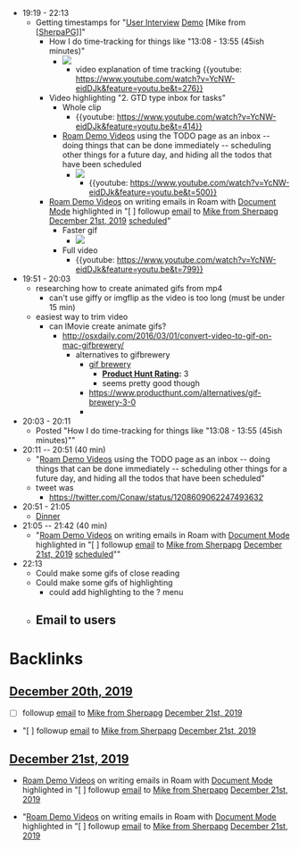 - 19:19 - 22:13
    - Getting timestamps for "[User Interview](<User Interview.md>) [Demo](<Demo.md>) [Mike from [[SherpaPG](<Mike from [[SherpaPG.md>)]]"
        - How I do time-tracking for things like "13:08 - 13:55 (45ish minutes)"
            - ![](https://firebasestorage.googleapis.com/v0/b/firescript-577a2.appspot.com/o/imgs%2Fv8%2Fhelp%2FP4cpIdlbso?alt=media&token=bd2cff49-0e06-44ec-b116-80954e7f62f0)
                - video explanation of time tracking 
{{youtube: https://www.youtube.com/watch?v=YcNW-eidDJk&feature=youtu.be&t=276}}
        - Video highlighting "2. GTD type inbox for tasks"
            -  Whole clip
                - {{youtube: https://www.youtube.com/watch?v=YcNW-eidDJk&feature=youtu.be&t=414}}
            - [Roam Demo Videos](<Roam Demo Videos.md>) using the TODO page as an inbox -- doing things that can be done immediately -- scheduling other things for a future day, and hiding all the todos that have been scheduled
                - ![](https://firebasestorage.googleapis.com/v0/b/firescript-577a2.appspot.com/o/imgs%2Fv8%2Fhelp%2FLkcVzX2KIO?alt=media&token=cc53ba30-ed65-48ff-8251-b9c2a38d6e86)
                    - {{youtube: https://www.youtube.com/watch?v=YcNW-eidDJk&feature=youtu.be&t=500}}
        - [Roam Demo Videos](<Roam Demo Videos.md>) on writing emails in Roam with [Document Mode](<Document Mode.md>) highlighted in "[ ] followup [email](<email.md>) to [Mike from Sherpapg](<Mike from Sherpapg.md>)  [December 21st, 2019](<December 21st, 2019.md>) [scheduled](<scheduled.md>)"
            - Faster gif
                - ![](https://firebasestorage.googleapis.com/v0/b/firescript-577a2.appspot.com/o/imgs%2Fv8%2Fhelp%2FQqDErvhJ61?alt=media&token=6658ec19-0dca-42e9-860a-8919363655f6)
            - Full video
                - {{youtube: https://www.youtube.com/watch?v=YcNW-eidDJk&feature=youtu.be&t=799}}
- 19:51 - 20:03
    - researching how to create animated gifs from mp4
        - can't use giffy or imgflip as the video is too long (must be under 15 min)
    - easiest way to trim video
        - can IMovie create animate gifs?
            - http://osxdaily.com/2016/03/01/convert-video-to-gif-on-mac-gifbrewery/
                - alternatives to gifbrewery
                    - [gif brewery](<gif brewery.md>)
                        - **[Product Hunt Rating](<Product Hunt Rating.md>):** 3
                        - seems pretty good though
                    - https://www.producthunt.com/alternatives/gif-brewery-3-0
                    - 
- 20:03 - 20:11
    - Posted "How I do time-tracking for things like "13:08 - 13:55 (45ish minutes)""
- 20:11 -- 20:51 (40 min)
    - "[Roam Demo Videos](<Roam Demo Videos.md>) using the TODO page as an inbox -- doing things that can be done immediately -- scheduling other things for a future day, and hiding all the todos that have been scheduled"
    - tweet was
        - https://twitter.com/Conaw/status/1208609062247493632
- 20:51 - 21:05
    - [Dinner](<Dinner.md>)
- 21:05 -- 21:42 (40 min)
    - "[Roam Demo Videos](<Roam Demo Videos.md>) on writing emails in Roam with [Document Mode](<Document Mode.md>) highlighted in "[ ] followup [email](<email.md>) to [Mike from Sherpapg](<Mike from Sherpapg.md>)  [December 21st, 2019](<December 21st, 2019.md>) [scheduled](<scheduled.md>)""
- 22:13
    - Could make some gifs of close reading
    - Could make some gifs of highlighting
        - could add highlighting to the ? menu
    - Email to users
        - 

# Backlinks
## [December 20th, 2019](<December 20th, 2019.md>)
- [ ] followup [email](<email.md>) to [Mike from Sherpapg](<Mike from Sherpapg.md>)  [December 21st, 2019](<December 21st, 2019.md>)

- "[ ] followup [email](<email.md>) to [Mike from Sherpapg](<Mike from Sherpapg.md>)  [December 21st, 2019](<December 21st, 2019.md>)

## [December 21st, 2019](<December 21st, 2019.md>)
- [Roam Demo Videos](<Roam Demo Videos.md>) on writing emails in Roam with [Document Mode](<Document Mode.md>) highlighted in "[ ] followup [email](<email.md>) to [Mike from Sherpapg](<Mike from Sherpapg.md>)  [December 21st, 2019](<December 21st, 2019.md>)

- "[Roam Demo Videos](<Roam Demo Videos.md>) on writing emails in Roam with [Document Mode](<Document Mode.md>) highlighted in "[ ] followup [email](<email.md>) to [Mike from Sherpapg](<Mike from Sherpapg.md>)  [December 21st, 2019](<December 21st, 2019.md>)

